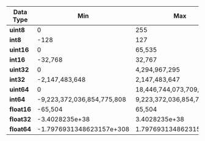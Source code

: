 

| Data Type   | Min                                      | Max                                       |
|-------------|------------------------------------------|-------------------------------------------|
| **uint8**   | 0                                        | 255                                       |
| **int8**    | -128                                     | 127                                       |
| **uint16**  | 0                                        | 65,535                                    |
| **int16**   | -32,768                                  | 32,767                                    |
| **uint32**  | 0                                        | 4,294,967,295                             |
| **int32**   | -2,147,483,648                           | 2,147,483,647                             |
| **uint64**  | 0                                        | 18,446,744,073,709,551,615                |
| **int64**   | -9,223,372,036,854,775,808               | 9,223,372,036,854,775,807                 |
| **float16** | -65,504                                  | 65,504                                    |
| **float32** | -3.4028235e+38                           | 3.4028235e+38                             |
| **float64** | -1.7976931348623157e+308                 | 1.7976931348623157e+308                   |
